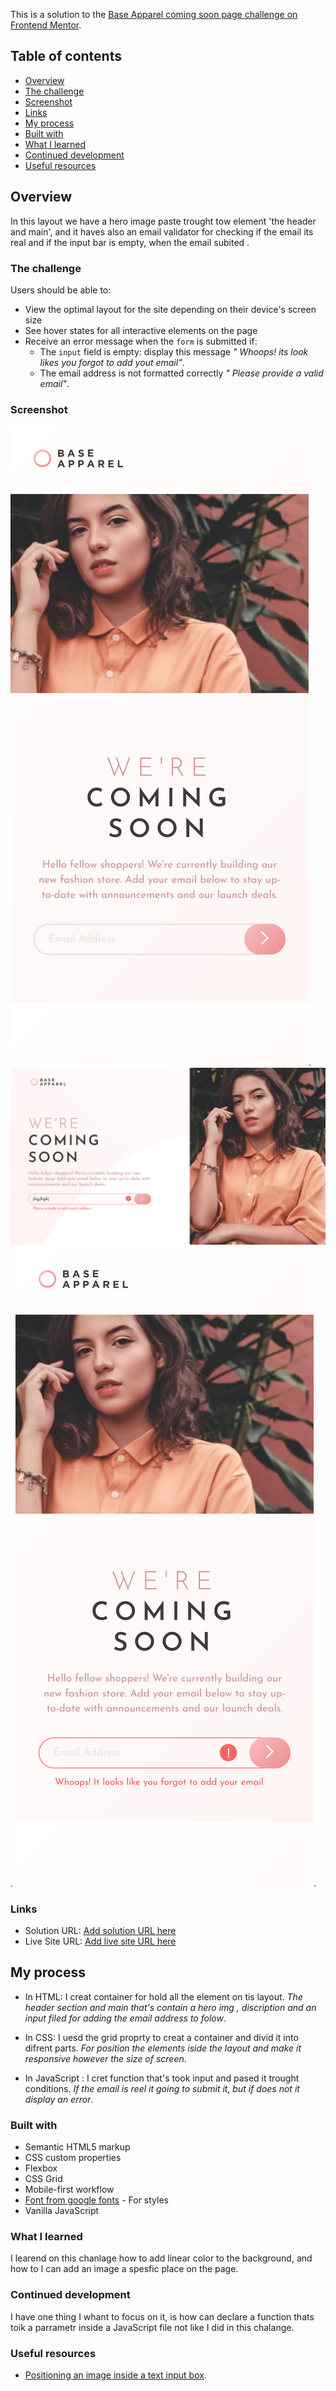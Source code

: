 <!-- # Frontend Mentor - Base Apparel coming soon page solution -->

This is a solution to the [Base Apparel coming soon page challenge on Frontend Mentor](https://www.frontendmentor.io/challenges/base-apparel-coming-soon-page-5d46b47f8db8a7063f9331a0).
## Table of contents

  - [Overview](#overview)
  - [The challenge](#the-challenge)
  - [Screenshot](#screenshot)
  - [Links](#links)
  - [My process](#my-process)
  - [Built with](#built-with)
  - [What I learned](#what-i-learned)
  - [Continued development](#continued-development)
  - [Useful resources](#useful-resources)

## Overview
In this layout we have a hero image paste trought tow element 'the header and main', and it haves also an email validator for  checking if the  email its real and if the input bar is empty, when the email subited .

### The challenge

Users should be able to:

- View the optimal layout for the site depending on their device's screen size
- See hover states for all interactive elements on the page
- Receive an error message when the `form` is submitted if:
  - The `input` field is empty: display this message *" Whoops! its look likes you forgot to add yout email"*.
  - The email address is not formatted correctly *" Please provide a valid email"*.

### Screenshot

![The mobile version ](./design/screen%20shots%20images/mobile%20version.png).
![The desktop version](./design/screen%20shots%20images/desktop%20version.png).
![Display the error  ](./design/screen%20shots%20images/display%20an%20error.png).

### Links

- Solution URL: [Add solution URL here](https://your-solution-url.com)
- Live Site URL: [Add live site URL here](https://your-live-site-url.com)

## My process


- In HTML: I creat container for hold all the element on tis layout.
*The header section and main that's contain a hero img , discription and  an input filed for adding the email address to folow*.

- In CSS: I uesd the grid proprty to creat a container and divid it into difrent parts.
*For position the elements iside the layout and make it responsive however the size of screen*.

- In JavaScript : I cret function that's took input and pased it trought conditions.
*If the email is reel it going to submit it, but if does not it display an error*.

### Built with

- Semantic HTML5 markup
- CSS custom properties
- Flexbox
- CSS Grid
- Mobile-first workflow
- [Font from google fonts](https://fonts.google.com/specimen/Josefin+Sans) - For styles
- Vanilla JavaScript


### What I learned

I learend on this chanlage how to add linear color to the background, and how to I can add an image a spesfic place on the page. 

### Continued development

I have one thing I whant to focus on it, is how can declare a function thats toik a parrametr inside a JavaScript file not like I did in this chalange.

### Useful resources

- [Positioning an image inside a text input box](https://stackoverflow.com/questions/35821279/positioning-an-image-inside-a-text-input-box). 

